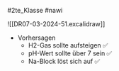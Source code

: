 #2te_Klasse #nawi 

![[DR07-03-2024-51.excalidraw]]
- Vorhersagen 
	- H2-Gas sollte aufsteigen ✅
	- pH-Wert sollte über 7 sein ✅ 
	- Na-Block löst sich auf ✅

